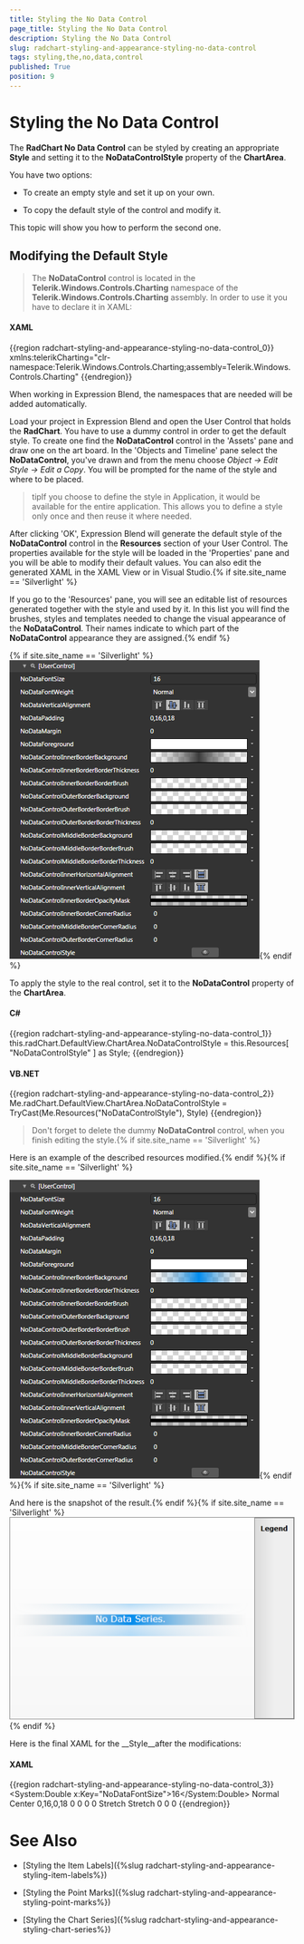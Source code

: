 ```yaml
---
title: Styling the No Data Control
page_title: Styling the No Data Control
description: Styling the No Data Control
slug: radchart-styling-and-appearance-styling-no-data-control
tags: styling,the,no,data,control
published: True
position: 9
---
```


# Styling the No Data Control



The __RadChart No Data Control__ can be styled by creating an appropriate __Style__ and setting it to the __NoDataControlStyle__ property of the __ChartArea__. 

You have two options:

* To create an empty style and set it up on your own.

* To copy the default style of the control and modify it.

This topic will show you how to perform the second one.

## Modifying the Default Style

>The __NoDataControl__ control is located in the __Telerik.Windows.Controls.Charting__ namespace of the __Telerik.Windows.Controls.Charting__ assembly. In order to use it you have to declare it in XAML:

#### __XAML__

{{region radchart-styling-and-appearance-styling-no-data-control_0}}
	xmlns:telerikCharting="clr-namespace:Telerik.Windows.Controls.Charting;assembly=Telerik.Windows.Controls.Charting"
	{{endregion}}



When working in Expression Blend, the namespaces that are needed will be added automatically.

Load your project in Expression Blend and open the User Control that holds the __RadChart__. You have to use a dummy control in order to get the default style. To create one find the __NoDataControl__ control in the 'Assets' pane and draw one on the art board. In the 'Objects and Timeline' pane select the __NoDataControl__, you've drawn and from the menu choose *Object -> Edit Style -> Edit a Copy*. You will be prompted for the name of the style and where to be placed.

>tipIf you choose to define the style in Application, it would be available for the entire application. This allows you to define a style only once and then reuse it where needed.

After clicking 'OK', Expression Blend will generate the default style of the __NoDataControl__ control in the __Resources__ section of your User Control. The properties available for the style will be loaded in the 'Properties' pane and you will be able to modify their default values. You can also edit the generated XAML in the XAML View or in Visual Studio.{% if site.site_name == 'Silverlight' %}

If you go to the 'Resources' pane, you will see an editable list of resources generated together with the style and used by it. In this list you will find the brushes, styles and templates needed to change the visual appearance of the __NoDataControl__. Their names indicate to which part of the __NoDataControl__ appearance they are assigned.{% endif %}

{% if site.site_name == 'Silverlight' %}![](images/RadChart_Styles_and_Templates_Styling_NoDataControl_01.png){% endif %}

To apply the style to the real control, set it to the __NoDataControl__ property of the __ChartArea__.

#### __C#__

{{region radchart-styling-and-appearance-styling-no-data-control_1}}
	this.radChart.DefaultView.ChartArea.NoDataControlStyle = this.Resources[ "NoDataControlStyle" ] as Style;
	{{endregion}}



#### __VB.NET__

{{region radchart-styling-and-appearance-styling-no-data-control_2}}
	Me.radChart.DefaultView.ChartArea.NoDataControlStyle = TryCast(Me.Resources("NoDataControlStyle"), Style)
	{{endregion}}



>Don't forget to delete the dummy __NoDataControl__ control, when you finish editing the style.{% if site.site_name == 'Silverlight' %}

Here is an example of the described resources modified.{% endif %}{% if site.site_name == 'Silverlight' %}

![](images/RadChart_Styles_and_Templates_Styling_NoDataControl_02.png){% endif %}{% if site.site_name == 'Silverlight' %}

And here is the snapshot of the result.{% endif %}{% if site.site_name == 'Silverlight' %}
![](images/RadChart_Styles_and_Templates_Styling_NoDataControl_03.png){% endif %}

Here is the final XAML for the __Style__after the modifications:

#### __XAML__

{{region radchart-styling-and-appearance-styling-no-data-control_3}}
	<System:Double x:Key="NoDataFontSize">16</System:Double>
	<FontWeight x:Key="NoDataFontWeight">Normal</FontWeight>
	<VerticalAlignment x:Key="NoDataVerticalAlignment">Center</VerticalAlignment>
	<Thickness x:Key="NoDataPadding">0,16,0,18</Thickness>
	<Thickness x:Key="NoDataMargin">0</Thickness>
	<SolidColorBrush x:Key="NoDataForeground"
	                 Color="White" />
	<LinearGradientBrush x:Key="NoDataControlInnerBorderBackground"
	                     EndPoint="1,0.5"
	                     StartPoint="0,0.5">
	    <GradientStop Color="#FF008CEF"
	                  Offset="0.5" />
	    <GradientStop Color="#00B3B3B3"
	                  Offset="1" />
	    <GradientStop Color="#00B3B3B3" />
	</LinearGradientBrush>
	<Thickness x:Key="NoDataControlInnerBorderBorderThickness">0</Thickness>
	<SolidColorBrush x:Key="NoDataControlInnerBorderBorderBrush"
	                 Color="Transparent" />
	<SolidColorBrush x:Key="NoDataControlOuterBorderBackground"
	                 Color="Transparent" />
	<SolidColorBrush x:Key="NoDataControlOuterBorderBorderBrush"
	                 Color="Transparent" />
	<Thickness x:Key="NoDataControlOuterBorderBorderThickness">0</Thickness>
	<SolidColorBrush x:Key="NoDataControlMiddleBorderBackground"
	                 Color="Transparent" />
	<SolidColorBrush x:Key="NoDataControlMiddleBorderBorderBrush"
	                 Color="Transparent" />
	<Thickness x:Key="NoDataControlMiddleBorderBorderThickness">0</Thickness>
	<HorizontalAlignment x:Key="NoDataControlInnerHorizontalAlignment">Stretch</HorizontalAlignment>
	<VerticalAlignment x:Key="NoDataControlInnerVerticalAlignment">Stretch</VerticalAlignment>
	<LinearGradientBrush x:Key="NoDataControlInnerBorderOpacityMask"
	                     EndPoint="0.5,1"
	                     StartPoint="0.5,0">
	    <GradientStop Color="#4C000000"
	                  Offset="1" />
	    <GradientStop Color="#4C000000" />
	    <GradientStop Color="#00000000"
	                  Offset="0.33" />
	    <GradientStop Color="Black"
	                  Offset="0.331" />
	    <GradientStop Color="#2F000000"
	                  Offset="0.66" />
	    <GradientStop Color="Black"
	                  Offset="0.659" />
	</LinearGradientBrush>
	<CornerRadius x:Key="NoDataControlInnerBorderCornerRadius">0</CornerRadius>
	<CornerRadius x:Key="NoDataControlMiddleBorderCornerRadius">0</CornerRadius>
	<CornerRadius x:Key="NoDataControlOuterBorderCornerRadius">0</CornerRadius>
	<Style x:Key="NoDataControlStyle"
	       TargetType="telerikCharting:NoDataControl">
	    <Setter Property="FontSize"
	            Value="{StaticResource NoDataFontSize}" />
	    <Setter Property="FontWeight"
	            Value="{StaticResource NoDataFontWeight}" />
	    <Setter Property="FontStyle"
	            Value="Normal" />
	    <Setter Property="VerticalAlignment"
	            Value="{StaticResource NoDataVerticalAlignment}" />
	    <Setter Property="TextVerticalAlignment"
	            Value="Center" />
	    <Setter Property="HorizontalAlignment"
	            Value="Stretch" />
	    <Setter Property="TextHorizontalAlignment"
	            Value="Center" />
	    <Setter Property="Padding"
	            Value="{StaticResource NoDataPadding}" />
	    <Setter Property="Margin"
	            Value="{StaticResource NoDataMargin}" />
	    <Setter Property="Foreground"
	            Value="{StaticResource NoDataForeground}" />
	    <Setter Property="Background"
	            Value="{StaticResource NoDataControlInnerBorderBackground}" />
	    <Setter Property="BorderThickness"
	            Value="{StaticResource NoDataControlInnerBorderBorderThickness}" />
	    <Setter Property="BorderBrush"
	            Value="{StaticResource NoDataControlInnerBorderBorderBrush}" />
	    <Setter Property="Template">
	        <Setter.Value>
	            <ControlTemplate TargetType="telerikCharting:NoDataControl">
	                <Border Background="{StaticResource NoDataControlOuterBorderBackground}"
	                        BorderBrush="{StaticResource NoDataControlOuterBorderBorderBrush}"
	                        BorderThickness="{StaticResource NoDataControlOuterBorderBorderThickness}"
	                        CornerRadius="{StaticResource NoDataControlOuterBorderCornerRadius}">
	                    <Border Background="{StaticResource NoDataControlMiddleBorderBackground}"
	                            BorderBrush="{StaticResource NoDataControlMiddleBorderBorderBrush}"
	                            BorderThickness="{StaticResource NoDataControlMiddleBorderBorderThickness}"
	                            CornerRadius="{StaticResource NoDataControlMiddleBorderCornerRadius}">
	                        <Border HorizontalAlignment="{StaticResource NoDataControlInnerHorizontalAlignment}"
	                                Margin="{TemplateBinding Margin}"
	                                VerticalAlignment="{StaticResource NoDataControlInnerVerticalAlignment}"
	                                OpacityMask="{StaticResource NoDataControlInnerBorderOpacityMask}"
	                                Background="{TemplateBinding Background}"
	                                BorderBrush="{TemplateBinding BorderBrush}"
	                                BorderThickness="{TemplateBinding BorderThickness}"
	                                CornerRadius="{StaticResource NoDataControlInnerBorderCornerRadius}">
	                            <TextBlock HorizontalAlignment="{TemplateBinding TextHorizontalAlignment}"
	                                       VerticalAlignment="{TemplateBinding TextVerticalAlignment}"
	                                       FontFamily="{TemplateBinding FontFamily}"
	                                       FontSize="{TemplateBinding FontSize}"
	                                       FontStyle="{TemplateBinding FontStyle}"
	                                       FontWeight="{TemplateBinding FontWeight}"
	                                       Foreground="{TemplateBinding Foreground}"
	                                       Padding="{TemplateBinding Padding}"
	                                       Text="{TemplateBinding Content}"
	                                       TextWrapping="Wrap" />
	                        </Border>
	                    </Border>
	                </Border>
	            </ControlTemplate>
	        </Setter.Value>
	    </Setter>
	</Style>
	{{endregion}}



# See Also

 * [Styling the Item Labels]({%slug radchart-styling-and-appearance-styling-item-labels%})

 * [Styling the Point Marks]({%slug radchart-styling-and-appearance-styling-point-marks%})

 * [Styling the Chart Series]({%slug radchart-styling-and-appearance-styling-chart-series%})
